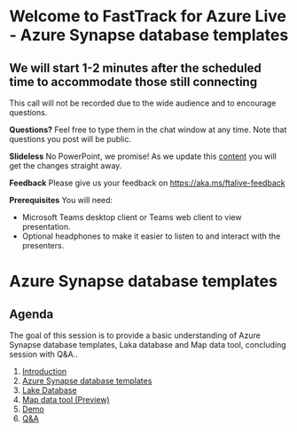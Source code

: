# Welcome to FastTrack for Azure Live - Azure Synapse database templates 
## We will start 1-2 minutes after the scheduled time to accommodate those still connecting

This call will not be recorded due to the wide audience and to encourage questions.

**Questions?** Feel free to type them in the chat window at any time. Note that questions you post will be public.

**Slideless** No PowerPoint, we promise! As we update this [content](https://github.com/Azure/FTALive-Sessions/tree/main/content/data/database-templates) you will get the changes straight away.

**Feedback** Please give us your feedback on https://aka.ms/ftalive-feedback

**Prerequisites**
You will need:
* Microsoft Teams desktop client or Teams web client to view presentation.
* Optional headphones to make it easier to listen to and interact with the presenters.

# Azure Synapse database templates
## Agenda
The goal of this session is to provide a basic understanding of Azure Synapse database templates, Laka database and Map data tool, concluding session with Q&A..

1. [Introduction](./introduction.md)
1. [Azure Synapse database templates](./databasetemplates.md)
1. [Lake Database](./lakedatabase.md)
1. [Map data tool (Preview)](./mapdata.md)
1. [Demo](./demo.md)
1. [Q&A](./QnA.md)